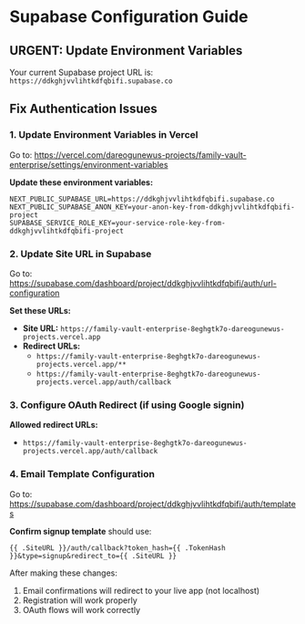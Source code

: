 # Supabase Configuration Guide

## URGENT: Update Environment Variables

Your current Supabase project URL is: `https://ddkghjvvlihtkdfqbifi.supabase.co`

## Fix Authentication Issues

### 1. Update Environment Variables in Vercel

Go to: https://vercel.com/dareogunewus-projects/family-vault-enterprise/settings/environment-variables

**Update these environment variables:**

```
NEXT_PUBLIC_SUPABASE_URL=https://ddkghjvvlihtkdfqbifi.supabase.co
NEXT_PUBLIC_SUPABASE_ANON_KEY=your-anon-key-from-ddkghjvvlihtkdfqbifi-project
SUPABASE_SERVICE_ROLE_KEY=your-service-role-key-from-ddkghjvvlihtkdfqbifi-project
```

### 2. Update Site URL in Supabase

Go to: https://supabase.com/dashboard/project/ddkghjvvlihtkdfqbifi/auth/url-configuration

**Set these URLs:**

- **Site URL:** `https://family-vault-enterprise-8eghgtk7o-dareogunewus-projects.vercel.app`
- **Redirect URLs:** 
  - `https://family-vault-enterprise-8eghgtk7o-dareogunewus-projects.vercel.app/**`
  - `https://family-vault-enterprise-8eghgtk7o-dareogunewus-projects.vercel.app/auth/callback`

### 3. Configure OAuth Redirect (if using Google signin)

**Allowed redirect URLs:**
- `https://family-vault-enterprise-8eghgtk7o-dareogunewus-projects.vercel.app/auth/callback`

### 4. Email Template Configuration

Go to: https://supabase.com/dashboard/project/ddkghjvvlihtkdfqbifi/auth/templates

**Confirm signup template** should use:
```
{{ .SiteURL }}/auth/callback?token_hash={{ .TokenHash }}&type=signup&redirect_to={{ .SiteURL }}
```

After making these changes:
1. Email confirmations will redirect to your live app (not localhost)
2. Registration will work properly
3. OAuth flows will work correctly